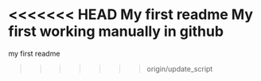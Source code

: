<<<<<<< HEAD
My first readme
My first working manually in github
=======
my first readme
>>>>>>> origin/update_script
